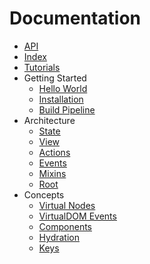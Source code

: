 # Documentation

- [API](/docs/api.md)
- [Index](/docs/index.md)
- [Tutorials](/docs/tutorials.md)
- Getting Started
  - [Hello World](/docs/getting-started.md#hello-world)
  - [Installation](/docs/getting-started.md#installation)
  - [Build Pipeline](/docs/getting-started.md#build-pipeline)
- Architecture
  - [State](/docs/state.md)
  - [View](/docs/view.md)
  - [Actions](/docs/actions.md)
  - [Events](/docs/events.md)
  - [Mixins](/docs/mixins.md)
  - [Root](/docs/root.md)
- Concepts
  - [Virtual Nodes](/docs/virtual-nodes.md)
  - [VirtualDOM Events](/docs/vdom-events.md)
  - [Components](/docs/components.md)
  - [Hydration](/docs/hydration.md)
  - [Keys](/docs/keys.md)




